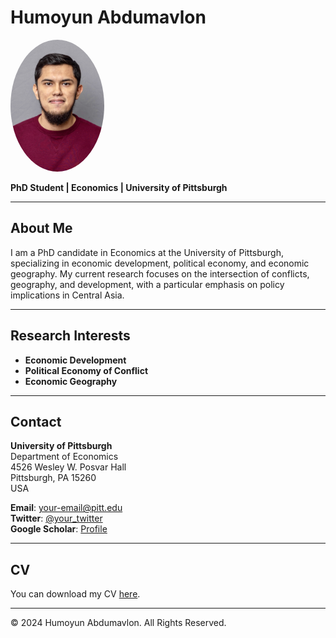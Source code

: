 # Humoyun Abdumavlon

<img src="profile.jpg" alt="Profile Picture" width="150" style="border-radius: 50%;">

**PhD Student | Economics | University of Pittsburgh**


---

## About Me

I am a PhD candidate in Economics at the University of Pittsburgh, specializing in economic development, political economy, and economic geography. My current research focuses on the intersection of conflicts, geography, and development, with a particular emphasis on policy implications in Central Asia.

---

## Research Interests

- **Economic Development**
- **Political Economy of Conflict**
- **Economic Geography**

---

## Contact

**University of Pittsburgh**  
Department of Economics  
4526 Wesley W. Posvar Hall  
Pittsburgh, PA 15260  
USA  

**Email**: [your-email@pitt.edu](mailto:your-email@pitt.edu)  
**Twitter**: [@your_twitter](https://twitter.com/your_twitter)  
**Google Scholar**: [Profile](https://scholar.google.com/citations?user=your-scholar-id)

---

## CV

You can download my CV [here](link-to-your-cv.pdf).

---

© 2024 Humoyun Abdumavlon. All Rights Reserved.
